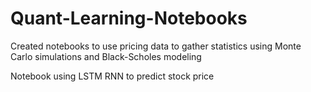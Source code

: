 # Quant-Learning-Notebooks

Created notebooks to use pricing data to gather statistics using Monte Carlo simulations and Black-Scholes modeling

Notebook using LSTM RNN to predict stock price

